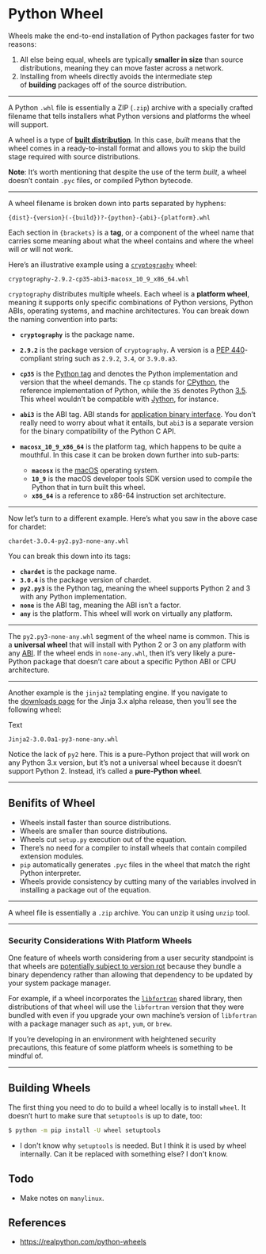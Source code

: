 # Python Wheel

Wheels make the end-to-end installation of Python packages faster for two reasons:

1. All else being equal, wheels are typically **smaller in size** than source distributions, meaning they can move faster across a network.
2. Installing from wheels directly avoids the intermediate step of **building** packages off of the source distribution.

---

A Python `.whl` file is essentially a ZIP (`.zip`) archive with a specially crafted filename that tells installers what Python versions and platforms the wheel will support.

A wheel is a type of [**built distribution**](https://packaging.python.org/glossary/#term-built-distribution). In this case, _built_ means that the wheel comes in a ready-to-install format and allows you to skip the build stage required with source distributions.

**Note**: It’s worth mentioning that despite the use of the term _built_, a wheel doesn’t contain `.pyc` files, or compiled Python bytecode.

---

A wheel filename is broken down into parts separated by hyphens:

```
{dist}-{version}(-{build})?-{python}-{abi}-{platform}.whl
```

Each section in `{brackets}` is a **tag**, or a component of the wheel name that carries some meaning about what the wheel contains and where the wheel will or will not work.

Here’s an illustrative example using a [`cryptography`](https://github.com/pyca/cryptography) wheel:


```
cryptography-2.9.2-cp35-abi3-macosx_10_9_x86_64.whl
```

`cryptography` distributes multiple wheels. Each wheel is a **platform wheel**, meaning it supports only specific combinations of Python versions, Python ABIs, operating systems, and machine architectures. You can break down the naming convention into parts:

- **`cryptography`** is the package name.
    
- **`2.9.2`** is the package version of `cryptography`. A version is a [PEP 440](https://www.python.org/dev/peps/pep-0440/)-compliant string such as `2.9.2`, `3.4`, or `3.9.0.a3`.
    
- **`cp35`** is the [Python tag](https://www.python.org/dev/peps/pep-0425/#python-tag) and denotes the Python implementation and version that the wheel demands. The `cp` stands for [CPython](https://realpython.com/cpython-source-code-guide/), the reference implementation of Python, while the `35` denotes Python [3.5](https://docs.python.org/3/whatsnew/3.5.html). This wheel wouldn’t be compatible with [Jython](https://www.jython.org/), for instance.
    
- **`abi3`** is the ABI tag. ABI stands for [application binary interface](https://docs.python.org/3/c-api/stable.html). You don’t really need to worry about what it entails, but `abi3` is a separate version for the binary compatibility of the Python C API.
    
- **`macosx_10_9_x86_64`** is the platform tag, which happens to be quite a mouthful. In this case it can be broken down further into sub-parts:
    
    - **`macosx`** is the [macOS](https://en.wikipedia.org/wiki/MacOS) operating system.
    - **`10_9`** is the macOS developer tools SDK version used to compile the Python that in turn built this wheel.
    - **`x86_64`** is a reference to x86-64 instruction set architecture.

---

Now let’s turn to a different example. Here’s what you saw in the above case for chardet:

```
chardet-3.0.4-py2.py3-none-any.whl
```

You can break this down into its tags:

- **`chardet`** is the package name.
- **`3.0.4`** is the package version of chardet.
- **`py2.py3`** is the Python tag, meaning the wheel supports Python 2 and 3 with any Python implementation.
- **`none`** is the ABI tag, meaning the ABI isn’t a factor.
- **`any`** is the platform. This wheel will work on virtually any platform.

---

The `py2.py3-none-any.whl` segment of the wheel name is common. This is a **universal wheel** that will install with Python 2 or 3 on any platform with any [ABI](https://stackoverflow.com/a/2456882/7954504). If the wheel ends in `none-any.whl`, then it’s very likely a pure-Python package that doesn’t care about a specific Python ABI or CPU architecture.

---

Another example is the `jinja2` templating engine. If you navigate to the [downloads page](https://pypi.org/project/Jinja2/3.0.0a1/#files) for the Jinja 3.x alpha release, then you’ll see the following wheel:

Text

`Jinja2-3.0.0a1-py3-none-any.whl`

Notice the lack of `py2` here. This is a pure-Python project that will work on any Python 3.x version, but it’s not a universal wheel because it doesn’t support Python 2. Instead, it’s called a **pure-Python wheel**.

---

## Benifits of Wheel

- Wheels install faster than source distributions.
- Wheels are smaller than source distributions.
- Wheels cut `setup.py` execution out of the equation.
- There’s no need for a compiler to install wheels that contain compiled extension modules.
- `pip` automatically generates `.pyc` files in the wheel that match the right Python interpreter.
- Wheels provide consistency by cutting many of the variables involved in installing a package out of the equation.

---

A wheel file is essentially a `.zip` archive. You can unzip it using `unzip` tool.

---
### Security Considerations With Platform Wheels

One feature of wheels worth considering from a user security standpoint is that wheels are [potentially subject to version rot](https://github.com/asottile/no-manylinux#what-why) because they bundle a binary dependency rather than allowing that dependency to be updated by your system package manager.

For example, if a wheel incorporates the [`libfortran`](https://gcc.gnu.org/fortran/) shared library, then distributions of that wheel will use the `libfortran` version that they were bundled with even if you upgrade your own machine’s version of `libfortran` with a package manager such as `apt`, `yum`, or `brew`.

If you’re developing in an environment with heightened security precautions, this feature of some platform wheels is something to be mindful of.

---

## Building Wheels

The first thing you need to do to build a wheel locally is to install `wheel`. It doesn’t hurt to make sure that `setuptools` is up to date, too:

```bash
$ python -m pip install -U wheel setuptools
```

- I don't know why `setuptools` is needed. But I think it is used by wheel internally. Can it be replaced with something else? I don't know.

## Todo

- Make notes on `manylinux`.

## References

- https://realpython.com/python-wheels

